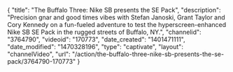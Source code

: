 {
    "title": "The Buffalo Three: Nike SB presents the SE Pack",
    "description": "Precision gnar and good times vibes with Stefan Janoski, Grant Taylor and Cory Kennedy on a fun-fueled adventure to test the hyperscreen-enhanced Nike SB SE Pack in the rugged streets of Buffalo, NY.",
    "channelid": "3764790",
    "videoid": "170773",
    "date_created": "1401471111",
    "date_modified": "1470328196",
    "type": "captivate",
    "layout": "channelVideo",
    "url": "\/action\/the-buffalo-three-nike-sb-presents-the-se-pack\/3764790-170773"
}